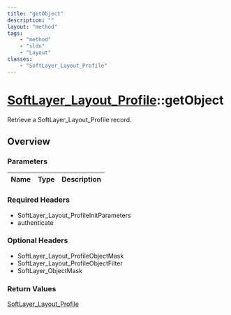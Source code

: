 ```yaml
---
title: "getObject"
description: ""
layout: "method"
tags:
    - "method"
    - "sldn"
    - "Layout"
classes:
    - "SoftLayer_Layout_Profile"
---
```

# [SoftLayer_Layout_Profile](/reference/services/SoftLayer_Layout_Profile)::getObject

Retrieve a SoftLayer_Layout_Profile record.


## Overview 


### Parameters 
|Name | Type | Description |
| --- | --- | --- |


### Required Headers
* SoftLayer_Layout_ProfileInitParameters
* authenticate

### Optional Headers
* SoftLayer_Layout_ProfileObjectMask
* SoftLayer_Layout_ProfileObjectFilter
* SoftLayer_ObjectMask

### Return Values
<a href='/reference/datatypes/SoftLayer_Layout_Profile'>SoftLayer_Layout_Profile </a>


